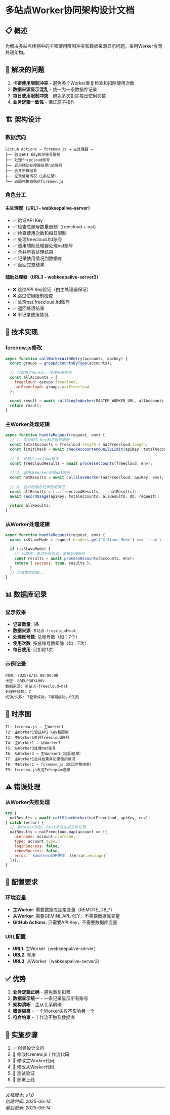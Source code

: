 # 多站点Worker协同架构设计文档

## 📋 概述

为解决多站点续期中的卡密使用限制冲突和数据来源显示问题，采用Worker协同处理架构。

## 🎯 解决的问题

1. **卡密使用限制冲突** - 避免多个Worker重复检查和扣除使用次数
2. **数据来源显示混乱** - 统一为一条数据库记录
3. **每日使用限制冲突** - 避免多次扣除每日使用次数
4. **业务逻辑一致性** - 保证原子操作

## 🏗️ 架构设计

### 数据流向
```
GitHub Actions → fcrenew.js → 主处理器 →
├── 验证API Key和总账号限制
├── 处理freecloud账号
├── 调用辅助处理器处理nat账号
├── 合并所有结果
├── 记录使用情况（1条记录）
└── 返回完整结果给fcrenew.js
```

### 角色分工

#### 主处理器（URL1 - webkeepalive-server）
- ✅ 验证API Key
- ✅ 检查总账号数量限制（freecloud + nat）
- ✅ 检查使用次数和每日限制
- ✅ 处理freecloud.ltd账号
- ✅ 调用辅助处理器处理nat账号
- ✅ 合并所有处理结果
- ✅ 记录使用情况到数据库
- ✅ 返回完整结果

#### 辅助处理器（URL3 - webkeepalive-server3）
- ❌ 跳过API Key验证（由主处理器保证）
- ❌ 跳过使用限制检查
- ✅ 处理nat.freecloud.ltd账号
- ✅ 返回处理结果
- ❌ 不记录使用情况

## 🔧 技术实现

### fcrenew.js修改
```javascript
async function callWorkerWithRetry(accounts, apiKey) {
  const groups = groupAccountsByType(accounts);
  
  // 只调用主Worker，传递所有账号
  const allAccounts = {
    freecloud: groups.freecloud,
    natFreecloud: groups.natFreecloud
  };
  
  const result = await callSingleWorker(MASTER_WORKER_URL, allAccounts, apiKey);
  return result;
}
```

### 主Worker处理逻辑
```javascript
async function handleRequest(request, env) {
  // 1. 验证API Key和总账号限制
  const totalAccounts = freecloud.length + natFreecloud.length;
  const limitCheck = await checkAccountAndDailyLimit(apiKey, totalAccounts, db);
  
  // 2. 处理freecloud账号
  const freecloudResults = await processAccounts(freecloud, env);
  
  // 3. 调用从Worker处理nat账号
  const natResults = await callSlaveWorker(natFreecloud, apiKey, env);
  
  // 4. 合并结果并记录使用情况
  const allResults = [...freecloudResults, ...natResults];
  await recordUsage(apiKey, totalAccounts, allResults, db, request);
  
  return allResults;
}
```

### 从Worker处理逻辑
```javascript
async function handleRequest(request, env) {
  const isSlaveMode = request.headers.get('X-Slave-Mode') === 'true';

  if (isSlaveMode) {
    // 从模式：跳过所有验证，直接处理账号
    const results = await processAccounts(accounts, env);
    return { success: true, results };
  }
  // 正常模式逻辑...
}
```

## 📊 数据库记录

### 显示效果
- **记录数量**: 1条
- **数据来源**: `多站点-freecloud+nat`
- **处理账号数**: 总账号数（如：7个）
- **使用次数**: 按总账号数扣除（如：7次）
- **每日使用**: 只扣除1次

### 示例记录
```
时间: 2025/6/15 08:00:00
卡密: BRELP38Y4H6V
数据来源: 多站点-freecloud+nat
处理账号数: 7
成功/失败: 7登录成功，7续期成功，0失败
```

## 🔄 时序图

```
T1: fcrenew.js → 主Worker1
T2: 主Worker1验证API Key和限制
T3: 主Worker1处理freecloud账号
T4: 主Worker1 → 从Worker3
T5: 从Worker3处理nat账号
T6: 从Worker3 → 主Worker1（返回结果）
T7: 主Worker1合并结果并记录使用情况
T8: 主Worker1 → fcrenew.js（返回完整结果）
T9: fcrenew.js发送Telegram通知
```

## ⚠️ 错误处理

### 从Worker失败处理
```javascript
try {
  natResults = await callSlaveWorker(natFreecloud, apiKey, env);
} catch (error) {
  // 从Worker失败，为nat账号生成失败记录
  natResults = natFreecloud.map(account => ({
    username: account.username,
    type: account.type,
    loginSuccess: false,
    renewSuccess: false,
    error: `从Worker调用失败: ${error.message}`
  }));
}
```

## 🎯 配置要求

### 环境变量
- **主Worker**: 需要数据库连接变量（REMOTE_DB_*）
- **从Worker**: 需要GEMINI_API_KEY，不需要数据库变量
- **GitHub Actions**: 只需要API Key，不需要数据库变量

### URL配置
- **URL1**: 主Worker（webkeepalive-server）
- **URL2**: 弃用
- **URL3**: 从Worker（webkeepalive-server3）

## ✅ 优势

1. **业务逻辑正确** - 避免重复扣费
2. **数据显示统一** - 一条记录显示所有账号
3. **架构清晰** - 主从关系明确
4. **错误隔离** - 一个Worker失败不影响另一个
5. **符合约束** - 工作流不触及数据库

## 📝 实施步骤

1. ✅ 创建设计文档
2. 🔄 修改fcrenew.js工作流代码
3. 🔄 修改主Worker代码
4. 🔄 修改从Worker代码
5. 🔄 测试验证
6. 🔄 部署上线

---

*文档版本: v1.0*  
*创建时间: 2025-06-14*  
*最后更新: 2025-06-14*
